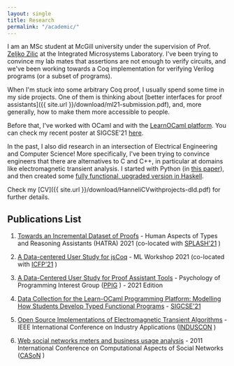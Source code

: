 ```yaml
---
layout: single
title: Research
permalink: "/academic/"
---
```


I am an MSc student at McGill university under the supervision of Prof. [Zeljko Zilic](http://iml.ece.mcgill.ca/people/professors/zilic/) at the Integrated Microsystems Laboratory. I've been trying to convince my lab mates that assertions are not enough to verify circuits, and we've been working towards a Coq implementation for verifying Verilog programs (or a subset of programs).

When I'm stuck into some arbitrary Coq proof, I usually spend some time in my side projects. One of them is thinking about [better interfaces for proof assistants]({{ site.url }}/download/ml21-submission.pdf), and, more generally, how to make them more accessible to people. 

Before that, I've worked with OCaml and with the [LearnOCaml platform](https://github.com/teaching-the-art-of-fp/learn-ocaml). You can check my recent poster at SIGCSE'21 [here](https://dl.acm.org/doi/10.1145/3408877.3439579).

In the past, I also did research in an intersection of Electrical Engineering and Computer Science! More specifically, I've been trying to convince engineers that there are alternatives to C and C++, in particular at domains like electromagnetic transient analysis. I started with Python (in [this paper](https://ieeexplore.ieee.org/document/8627346)), and then created some [fully functional, upgraded version in Haskell](https://github.com/hannelita/haskell-etrp-doc/blob/master/Report.pdf).


Check my [CV]({{ site.url }}/download/HanneliCVwithprojects-dld.pdf) for further details.

## Publications List

1. [Towards an Incremental Dataset of Proofs](https://2021.splashcon.org/details/hatra-2021-papers/9/Towards-an-Incremental-Dataset-of-Proofs) - Human Aspects of Types and Reasoning Assistants (HATRA) 2021 (co-located with [SPLASH'21](https://2021.splashcon.org/) )

1. [A Data-centered User Study for jsCoq](https://icfp21.sigplan.org/details/mlfamilyworkshop-2021-papers/11/A-Data-centered-User-Study-for-jsCoq-short-talk-) - ML Workshop 2021 (co-located with [ICFP'21](https://icfp21.sigplan.org/) )

1. [A Data-Centered User Study for Proof Assistant Tools](https://www.ppig.org/workshops/2021-annual-workshop/programme/) - Psychology of Programming Interest Group ([PPIG](https://www.ppig.org/) ) - 2021 Edition 

1. [Data Collection for the Learn-OCaml Programming Platform: Modelling How Students Develop Typed Functional Programs](https://dl.acm.org/doi/10.1145/3408877.3439579) - [SIGCSE'21](https://sigcse2021.sigcse.org/)

1. [Open Source Implementations of Electromagnetic Transient Algorithms](https://ieeexplore.ieee.org/document/8627346) - IEEE International Conference on Industry Applications ([INDUSCON](http://induscon.org/2018/) )

1. [Web social networks meters and business usage analysis](https://ieeexplore.ieee.org/document/6085948) - 2011 International Conference on Computational Aspects of Social Networks ([CASoN](https://www.mirlabs.net/cason11/) )